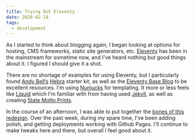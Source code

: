 ```yaml
---
title: Trying Out Eleventy
date: 2020-02-18
tags:
  - development
---
```


As I started to think about blogging again, I began looking at options for hosting, CMS frameworks, static site generators, etc. [Eleventy](http://www.11ty.dev) has been in the mainstream for sometime now, and I've heard nothing but good things about it. I figured I should give it a shot.

There are no shortage of examples for using Eleventy, but I particularly found [Andy Bell’s](https://hankchizljaw.com/) [Hebra](https://hebra.dev/) starter kit, as well as the [Eleventy Base Blog](https://github.com/11ty/eleventy-base-blog) to be excellent resources. I'm using [Nunjucks](https://mozilla.github.io/nunjucks/) for templating. It more or less feels like [Liquid](https://shopify.github.io/liquid/) which I'm familiar with from having used [Jekyll](https://jekyllrb.com/), as well as creating [State Motto Prints](https://www.statemottoprints.com/).

In the course of an afternoon, I was able to put together the [bones of this redesign](https://github.com/starzonmyarmz/iamdanielmarino.com). Over the past week, during my spare time, I've been adding polish, and getting deployments working with Github Pages. I'll continue to make tweaks here and there, but overall I feel good about it.
